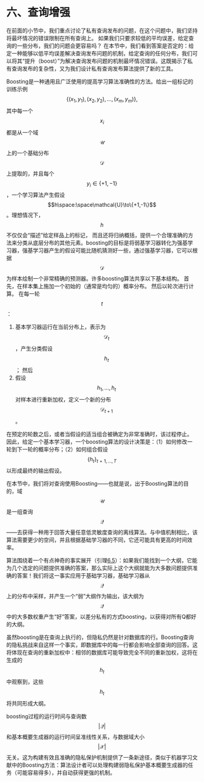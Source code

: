 # 六、查询增强

在前面的小节中，我们重点讨论了私有查询发布的问题，在这个问题中，我们坚持将最坏情况的错误限制在所有查询上。 如果我们只要求较低的平均误差，给定查询的一些分布，我们的问题会更容易吗？ 在本节中，我们看到答案是否定的：给定一种能够以低平均误差解决查询发布问题的机制，给定查询的任何分布，我们可以将其“提升（boost）”为解决查询发布问题的机制最坏情况错误。这既揭示了私有查询发布的复杂性，又为我们设计私有查询发布算法提供了新的工具。

Boosting是一种通用且广泛使用的提高学习算法准确性的方法。给出一组标记的训练示例
$$
\{(x_1,y_1),(x_2,y_2),...,(x_m,y_m)\},
$$
其中每一个$$x_i$$都是从一个域$$\mathcal{U}$$上的一个基础分布$$\mathcal{D}$$上提取的，并且每个$$y_i\in\{+1,-1\}$$，一个学习算法产生假设$$h\space:\space\mathcal{U}\to\{+1,-1\}$$。理想情况下，$$h$$不仅仅会“描述”给定样品上的标记， 而且还将归纳概括，提供一个合理准确的方法来分类从底层分布的其他元素。boosting的目标是将弱基学习器转化为强基学习器，强基学习器产生的假设可能比随机猜测好一些，通过强基学习器，它可以根据$$\mathcal{D}$$为样本绘制一个非常精确的预测器。许多boosting算法共享以下基本结构。 首先，在样本集上施加一个初始的（通常是均匀的）概率分布。 然后以轮次进行计算。 在每一轮$$t$$： 

1. 基本学习器运行在当前分布上，表示为$$\mathcal{D}_t$$，产生分类假设$$h_t$$； 然后
2.  假设$$h_1,...,h_t$$对样本进行重新加权，定义一个新的分布$$\mathcal{D}_{t+1}$$。

在预定的轮数之后，或者当假设的适当组合被确定为非常准确时，该过程停止。 因此，给定一个基本学习器，一个boosting算法的设计决策是：（1）如何修改一轮到下一轮的概率分布；（2）如何组合假设$$\{h_t\}_{t=1,...,T}$$以形成最终的输出假设。 

在本节中，我们将对查询使用Boosting——也就是说，出于Boosting算法的目的，域$$\mathcal{U}$$是一组查询$$\mathcal{Q}$$——去获得一种用于回答大量任意低灵敏度查询的离线算法。与中值机制相比，该算法需要更少的空间，并且根据基础学习器的不同，它还可能具有更高的时间效率。

算法围绕着一个有点神奇的事实展开（引理[6.5](/6-Boosting-for-Queries/Base-synopsis-generators/A-generalization-bound.html)）：如果我们能找到一个大纲，它能为几个选定的问题提供准确的答案，那么实际上这个大纲就能为大多数问题提供准确的答案！我们将这一事实应用于基础学习器，基础学习器从$$\mathcal{Q}$$上的分布中采样，并产生一个“弱”大纲作为输出，该大纲为$$\mathcal{Q}$$中的大多数权重产生“好”答案，以差分私有的方式boosting，以获得对所有Q都好的大纲。

虽然boosting是在查询上执行的，但隐私仍然是针对数据库的行。Boosting查询的隐私挑战来自这样一个事实，即数据库中的每一行都会影响全部查询的回答。这将体现在查询的重新加权中：相邻的数据库可能导致完全不同的重新加权，这将在生成的$$h_t$$中观察到，这些$$h_t$$将共同形成大纲。

boosting过程的运行时间与查询数$$|\mathcal{Q}|$$和基本概要生成器的运行时间呈准线性关系，与数据域大小$$|\mathcal{X}|$$无关。这为构建有效且准确的隐私保护机制提供了一条新途径，类似于机器学习文献中的Boosting方法：算法设计者可以处理构建弱隐私保护基本概要生成器的任务（可能容易得多），并自动获得更强的机制。
